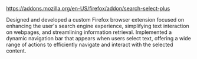 https://addons.mozilla.org/en-US/firefox/addon/search-select-plus 

Designed and developed a custom Firefox browser extension focused on enhancing the user's search engine experience, simplifying text interaction on webpages, and streamlining information retrieval.
Implemented a dynamic navigation bar that appears when users select text, offering a wide range of actions to efficiently navigate and interact with the selected content.
